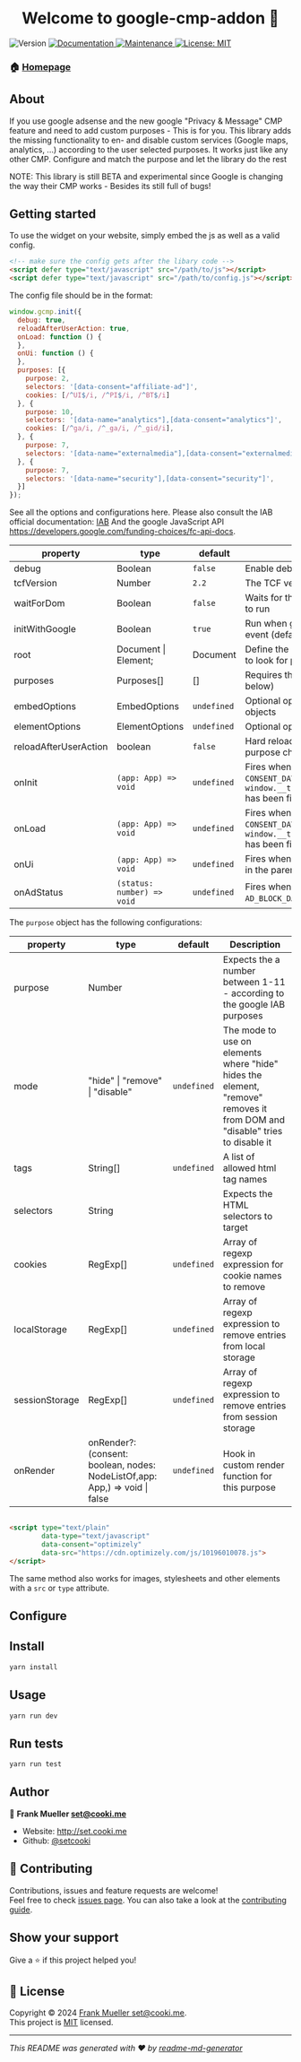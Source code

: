 <h1 align="center">Welcome to google-cmp-addon 👋</h1>
<p>
  <img alt="Version" src="https://img.shields.io/badge/version-0.0.1-blue.svg?cacheSeconds=2592000" />
  <a href="https://github.com/setcooki/google-cmp-addon#readme" target="_blank">
    <img alt="Documentation" src="https://img.shields.io/badge/documentation-yes-brightgreen.svg" />
  </a>
  <a href="https://github.com/setcooki/google-cmp-addon/graphs/commit-activity" target="_blank">
    <img alt="Maintenance" src="https://img.shields.io/badge/Maintained%3F-yes-green.svg" />
  </a>
  <a href="https://github.com/setcooki/google-cmp-addon/blob/master/LICENSE" target="_blank">
    <img alt="License: MIT" src="https://img.shields.io/github/license/setcooki/google-cmp-addon" />
  </a>
</p>

### 🏠 [Homepage](https://github.com/setcooki/google-cmp-addon#readme)

## About

If you use google adsense and the new google "Privacy & Message" CMP feature and need to add custom purposes - This is
for you.
This library adds the missing functionality to en- and disable custom services (Google maps, analytics, ...) according
to the user selected purposes.
It works just like any other CMP. Configure and match the purpose and let the library do the rest

NOTE: This library is still BETA and experimental since Google is changing the way their CMP works - Besides its still
full of bugs!

## Getting started

To use the widget on your website, simply embed the js as well as a valid config.

```html
<!-- make sure the config gets after the libary code -->
<script defer type="text/javascript" src="/path/to/js"></script>
<script defer type="text/javascript" src="/path/to/config.js"></script>
```

The config file should be in the format:

```js
window.gcmp.init({
  debug: true,
  reloadAfterUserAction: true,
  onLoad: function () {
  },
  onUi: function () {
  },
  purposes: [{
    purpose: 2,
    selectors: '[data-consent="affiliate-ad"]',
    cookies: [/^UI$/i, /^PI$/i, /^BT$/i]
  }, {
    purpose: 10,
    selectors: '[data-name="analytics"],[data-consent="analytics"]',
    cookies: [/^ga/i, /^_ga/i, /^_gid/i],
  }, {
    purpose: 7,
    selectors: '[data-name="externalmedia"],[data-consent="externalmedia"]',
  }, {
    purpose: 7,
    selectors: '[data-name="security"],[data-consent="security"]',
  }]
});
```

See all the options and configurations here. Please also consult the IAB official
documentation: [IAB](https://github.com/InteractiveAdvertisingBureau/GDPR-Transparency-and-Consent-Framework/blob/master/TCFv2/IAB%20Tech%20Lab%20-%20CMP%20API%20v2.md)
And the google JavaScript API
https://developers.google.com/funding-choices/fc-api-docs.

 property              | type                       | default     | Description
-----------------------|----------------------------|-------------|--------------------------------------------------------------------------------------------------------
 debug                 | Boolean                    | `false`     | Enable debug mode
 tcfVersion            | Number                     | `2.2`       | The TCF version to use
 waitForDom            | Boolean                    | `false`     | Waits for the DOM to be fully loaded to run
 initWithGoogle        | Boolean                    | `true`      | Run when goggle has issued ready event (default)
 root                  | Document \| Element;       | Document    | Define the root element from where to look for placeholders
 purposes              | Purposes[]                 | []          | Requires the purpose object (see below)
 embedOptions          | EmbedOptions               | `undefined` | Optional options for embedded objects
 elementOptions        | ElementOptions             | `undefined` | Optional options for elements
 reloadAfterUserAction | boolean                    | `false`     | Hard reload after user has confirmed purpose choices in google UI
 onInit                | `(app: App) => void`       | `undefined` | Fires when the google `CONSENT_DATA_READY` and IAB `window.__tcfapi.addEventListener()` has been fired
 onLoad                | `(app: App) => void`       | `undefined` | Fires when the google `CONSENT_DATA_READY` and IAB `window.__tcfapi.addEventListener()` has been fired
 onUi                  | `(app: App) => void`       | `undefined` | Fires when the google UI is mounted in the parent DOM
 onAdStatus            | `(status: number) => void` | `undefined` | Fires when the google `AD_BLOCK_DATA_READY` has fired

The `purpose` object has the following configurations:

 property       | type                                                                                     | default     | Description
----------------|------------------------------------------------------------------------------------------|-------------|----------------------------------------------------------------------------------------------------------------------------
 purpose        | Number                                                                                   |             | Expects the a number between 1-11 - according to the google IAB purposes
 mode           | "hide" \| "remove"         \| "disable"                                                  | `undefined` | The mode to use on elements where "hide" hides the element, "remove" removes it from DOM and "disable" tries to disable it
 tags           | String[]                                                                                 | `undefined` | A list of allowed html tag names
 selectors      | String                                                                                   |             | Expects the HTML selectors to target
 cookies        | RegExp[]                                                                                 | `undefined` | Array of regexp expression for cookie names to remove
 localStorage   | RegExp[]                                                                                 | `undefined` | Array of regexp expression to remove entries from local storage
 sessionStorage | RegExp[]                                                                                 | `undefined` | Array of regexp expression to remove entries from session storage
 onRender       | onRender?: (consent: boolean, nodes: NodeListOf<HTMLElement>,app: App,) => void \| false | `undefined` | Hook in custom render function for this purpose

```html

<script type="text/plain"
        data-type="text/javascript"
        data-consent="optimizely"
        data-src="https://cdn.optimizely.com/js/10196010078.js">
</script>
```

The same method also works for images, stylesheets and other elements with a `src` or `type` attribute.

## Configure

## Install

```sh
yarn install
```

## Usage

```sh
yarn run dev
```

## Run tests

```sh
yarn run test
```

## Author

👤 **Frank Mueller <set@cooki.me>**

* Website: http://set.cooki.me
* Github: [@setcooki](https://github.com/setcooki)

## 🤝 Contributing

Contributions, issues and feature requests are welcome!<br />Feel free to
check [issues page](https://github.com/setcooki/google-cmp-addon/issues). You can also take a look at
the [contributing guide](https://github.com/setcooki/google-cmp-addon/blob/master/CONTRIBUTING.md).

## Show your support

Give a ⭐️ if this project helped you!

## 📝 License

Copyright © 2024 [Frank Mueller <set@cooki.me>](https://github.com/setcooki).<br />
This project is [MIT](https://github.com/setcooki/google-cmp-addon/blob/master/LICENSE) licensed.

***
_This README was generated with ❤️ by [readme-md-generator](https://github.com/kefranabg/readme-md-generator)_
